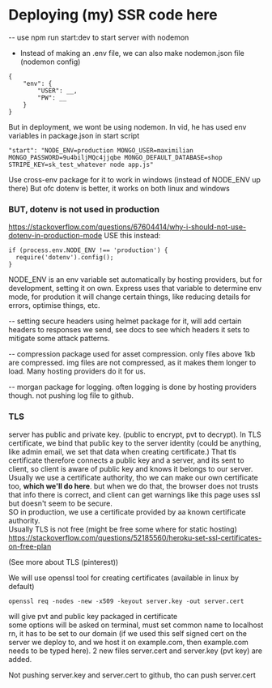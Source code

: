 # Deploying (my) SSR code here

-- use npm run start:dev to start server with nodemon

-   Instead of making an .env file, we can also make nodemon.json file (nodemon config)

```
{
    "env": {
        "USER": __,
        "PW": __
    }
}
```

But in deployment, we wont be using nodemon.
In vid, he has used env variables in package.json in start script

```
"start": "NODE_ENV=production MONGO_USER=maximilian MONGO_PASSWORD=9u4biljMQc4jjqbe MONGO_DEFAULT_DATABASE=shop STRIPE_KEY=sk_test_whatever node app.js"
```

Use cross-env package for it to work in windows (instead of NODE_ENV up there)
But ofc dotenv is better, it works on both linux and windows

### BUT, dotenv is not used in production

https://stackoverflow.com/questions/67604414/why-i-should-not-use-dotenv-in-production-mode
USE this instead:

```
if (process.env.NODE_ENV !== 'production') {
  require('dotenv').config();
}
```

NODE_ENV is an env variable set automatically by hosting providers, but for development, setting it on own. Express uses that variable to determine env mode, for prodution it will change certain things, like reducing details for errors, optimise things, etc.

-- setting secure headers
using helmet package for it, will add certain headers to responses we send, see docs to see which headers it sets to mitigate some attack patterns.

-- compression package used for asset compression. only files above 1kb are compressed. img files are not compressed, as it makes them longer to load. Many hosting providers do it for us.

-- morgan package for logging. often logging is done by hosting providers though. not pushing log file to github.

### TLS

server has public and private key. (public to encrypt, pvt to decrypt). In TLS certificate, we bind that public key to the server identity (could be anything, like admin email, we set that data when creating certificate.) That tls certificate therefore connects a public key and a server, and its sent to client, so client is aware of public key and knows it belongs to our server. <br>
Usually we use a certificate authority, tho we can make our own certificate too, <b>which we'll do here</b>. but when we do that, the browser does not trusts that info there is correct, and client can get warnings like this page uses ssl but doesn't seem to be secure. <br>
SO in production, we use a certificate provided by aa known certificate authority. <br>
Usually TLS is not free (might be free some where for static hosting)
https://stackoverflow.com/questions/52185560/heroku-set-ssl-certificates-on-free-plan

(See more about TLS (pinterest))

We will use openssl tool for creating certificates (available in linux by default)
```
openssl req -nodes -new -x509 -keyout server.key -out server.cert
```
will give pvt and public key packaged in certificate <br>
some options will be asked on terminal, must set common name to localhost rn, it has to be set to our domain (if we used this self signed cert on the server we deploy to, and we host it on example.com, then example.com needs to be typed here). 2 new files server.cert and server.key (pvt key) are added.

Not pushing server.key and server.cert to github, tho can push server.cert